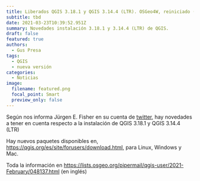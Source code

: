 ```yaml
---
title: Liberados QGIS 3.18.1 y QGIS 3.14.4 (LTR). OSGeo4W, reiniciado ("reboot")
subtitle: tbd
date: 2021-03-23T10:39:52.951Z
summary: Novedades instalación 3.18.1 y 3.14.4 (LTR) de QGIS.
draft: false
featured: true
authors:
  - Gus Presa
tags:
  - QGIS
  - nueva versión
categories:
  - Noticias
image:
  filename: featured.png
  focal_point: Smart
  preview_only: false
---
```

Según nos informa Jürgen  E. Fisher en su cuenta de [twitter](https://twitter.com/JuergenEFischer/status/1373923127852474369), hay novedades a tener en cuenta respecto a la instalación de QGIS 3.18.1 y QGIS 3.14.4 (LTR)

Hay nuevos paquetes disponibles en, <https://qgis.org/es/site/forusers/download.html>, para Linux, Windows y Mac.

Toda la información en <https://lists.osgeo.org/pipermail/qgis-user/2021-February/048137.html> (en inglés)
